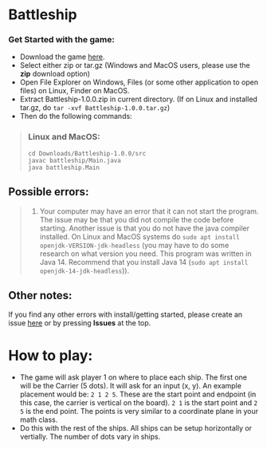 # Battleship


### Get Started with the game:
- Download the game [here](https://github.com/owencramer/Battleship/releases).
- Select either zip or tar.gz (Windows and MacOS users, please use the **zip** download option)
- Open File Explorer on Windows, Files (or some other application to open files) on Linux, Finder on MacOS.
- Extract Battleship-1.0.0.zip in current directory. (If on Linux and installed tar.gz, do `tar -xvf Battleship-1.0.0.tar.gz`)
- Then do the following commands:
> ### Linux and MacOS:
> ```
> cd Downloads/Battleship-1.0.0/src
> javac battleship/Main.java
> java battleship.Main
> ```


## Possible errors:
> 1. Your computer may have an error that it can not start the program. The issue may be that you did not compile the code before starting. Another issue is that you do not have the java compiler installed. On Linux and MacOS systems do `sudo apt install openjdk-VERSION-jdk-headless` (you may have to do some research on what version you need. This program was written in Java 14. Recommend that you install Java 14 (`sudo apt install openjdk-14-jdk-headless`)).


## Other notes:
If you find any other errors with install/getting started, please create an issue [here](https://github.com/owencramer/Battleship/issues) or by pressing **Issues** at the top.


# How to play:
- The game will ask player 1 on where to place each ship. The first one will be the Carrier (5 dots). It will ask for an input (x, y). An example placement would be: `2 1 2 5`. These are the start point and endpoint (in this case, the carrier is vertical on the board). `2 1` is the start point and `2 5` is the end point. The points is very similar to a coordinate plane in your math class.
- Do this with the rest of the ships. All ships can be setup horizontally or vertially. The number of dots vary in ships.
